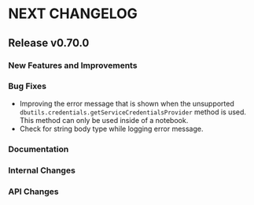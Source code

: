 # NEXT CHANGELOG

## Release v0.70.0

### New Features and Improvements

### Bug Fixes
- Improving the error message that is shown when the unsupported `dbutils.credentials.getServiceCredentialsProvider` method is used. This method can only be used inside of a notebook.
- Check for string body type while logging error message.

### Documentation

### Internal Changes

### API Changes
